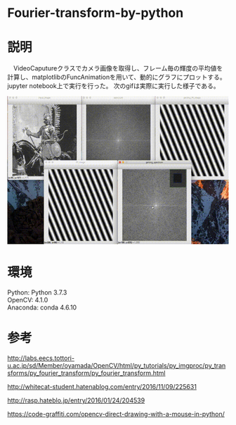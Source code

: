 # Fourier-transform-by-python
# 説明
　VideoCaputureクラスでカメラ画像を取得し、フレーム毎の輝度の平均値を計算し、matplotlibのFuncAnimationを用いて、動的にグラフにプロットする。
jupyter notebook上で実行を行った。
次のgifは実際に実行した様子である。

![実行した様子](demo.gif) 
 
# 環境
Python: Python 3.7.3  
OpenCV: 4.1.0  
Anaconda: conda 4.6.10  

# 参考
http://labs.eecs.tottori-u.ac.jp/sd/Member/oyamada/OpenCV/html/py_tutorials/py_imgproc/py_transforms/py_fourier_transform/py_fourier_transform.html

http://whitecat-student.hatenablog.com/entry/2016/11/09/225631

http://rasp.hateblo.jp/entry/2016/01/24/204539

https://code-graffiti.com/opencv-direct-drawing-with-a-mouse-in-python/
